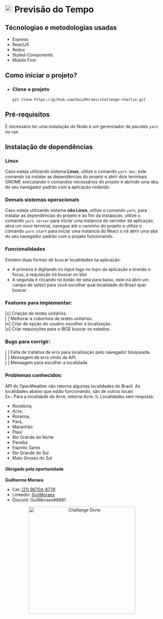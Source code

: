# <img src="https://avatars1.githubusercontent.com/u/7063040?v=4&s=200.jpg" alt="HU" width="24" /> Previsão do Tempo

## Técnologias e metodologias usadas

- Express
- ReactJS
- Redux
- Styled-Components
- Mobile First

## Como iniciar o projeto?

- ### Clone o projeto

  `git clone https://github.com/GuiiMoraes/challenge-charlie.git`

## Pré-requisitos

É necessário ter uma instalação do Node e um gerenciador de pacotes `yarn` ou `npm`

## Instalação de dependências

### Linux

Caso esteja utilizando sistema **Linux**, utilize o comando `yarn dev`, este comando irá instalar as dependências do projeto e abrir dois terminais GNOME executando o comandos necessários do projeto e abrindo uma aba do seu navegador padrão com a aplicação rodando.
</br>

### Demais sistemas operacionais</br>

Caso esteja utilizando sistema **não Linux**, utilize o comando `yarn`, para instalar as dependências do projeto e ao fim da instalação, utilize o comando `yarn server` para iniciar uma instancia do servidor da aplicação, abra um novo terminal, navegue até o caminho do projeto e utilize o comando `yarn start` para iniciar uma instancia do React o irá abrir uma aba do seu navegador padrão com o projeto funcionando.
</br>

### Funcionalidades</br>

Existem duas formas de buscar localidades na aplicação:

- A primeira é digitando no input logo no topo da aplicação e tirando o focus, a requisição irá buscar on blur
- A segunda é clicando no botão de seta para baixo, este irá abrir um campo de select para você escolher qual localidade do Brasil quer buscar

### Features para implementar:</br>

[x] Criação de testes unitários.</br>
[ ] Melhorar a cobertura de testes unitários.</br>
[x] Criar de opção do usuário escolher a localização.</br>
[x] Criar requisições para o IBGE buscar os estados.</br>

### Bugs para corrigir:</br>

[ ] Falta de tratativa de erro para localização pelo navegador bloqueada.</br>
[ ] Mensagem de erro vindo da API.</br>
[ ] Mensagem para escolher a localidade.</br>

### Problemas conhecidos:</br>

API do OpenWeather não retorna algumas localidades do Brasil. As localidades abaixo que estão funcionando, são de outros locais</br>
Ex.: Para a localidade do Acre, retorna Acre. IL
Localidades sem resposta:

- Rondônia, </br>
- Acre, </br>
- Roraima, </br>
- Pará, </br>
- Maranhão </br>
- Piauí </br>
- Rio Grande do Norte </br>
- Paraíba </br>
- Espírito Santo </br>
- Rio Grande do Sul </br>
- Mato Grosso do Sul </br>

#### Obrigado pela oportunidade

**Guilherme Moraes**

- Cel: [(21) 96704-8778](https://wa.me/5521967048778)
- Linkedin: [GuiiMoraes](https://www.linkedin.com/in/guiimoraes/)
- Discord: GuiiMoraes#6891

<p  align="center">
<img src="https://raw.githubusercontent.com/GuiiMoraes/challenge-charlie/master/cd.jpg" alt="Challange Done" width="350"/>
</p>
